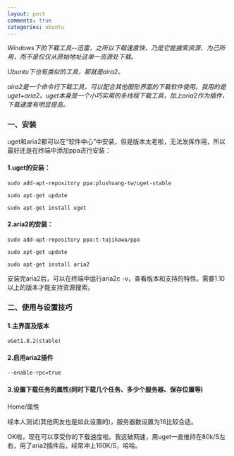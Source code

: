 ```yaml
---
layout: post
comments: true
categories: ubuntu
---
```


*Windows下的下载工具--迅雷，之所以下载速度快，乃是它能搜索资源、为己所用，而不是仅仅从原始地址这单一资源处下载。*

*Ubuntu下也有类似的工具，那就是aira2。*

*aira2是一个命令行下载工具，可以配合其他图形界面的下载软件使用。我用的是uget+aria2。uget本身是一个小巧实用的多线程下载工具，加上aria2作为插件，下载速度有明显提高。*

### 一、安装

uget和aria2都可以在“软件中心”中安装，但是版本太老啦，无法发挥作用，所以最好还是在终端中添加ppa进行安装：

#### 1.uget的安装：

    sudo add-apt-repository ppa:plushuang-tw/uget-stable

    sudo apt-get update

    sudo apt-get install uget

#### 2.aria2的安装：

    sudo add-apt-repository ppa:t-tujikawa/ppa

    sudo apt-get update

    sudo apt-get install aria2

安装完aria2后，可以在终端中运行aria2c -v，查看版本和支持的特性。需要1.10以上的版本才能支持资源搜索。

### 二、使用与设置技巧

#### 1.主界面及版本

	uGet1.8.2(stable)

#### 2.启用aria2插件

    --enable-rpc=true

#### 3.设置下载任务的属性(同时下载几个任务、多少个服务器、保存位置等)

Home/属性

经本人测试(其他网友也是如此设置的)，服务器数设置为16比较合适。

OK啦，现在可以享受你的下载速度啦。我这破网速，用uget一直维持在80k/S左右，用了aria2插件后，经常冲上160K/S，哈哈。
